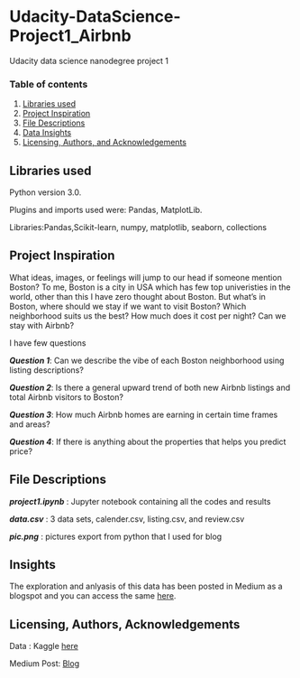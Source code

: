 # Udacity-DataScience-Project1_Airbnb
Udacity data science nanodegree project 1

### Table of contents

1. [Libraries used](#Libraries)
2. [Project Inspiration](#Inspiration)
3. [File Descriptions](#files)
4. [Data Insights](#Insights)
5. [Licensing, Authors, and Acknowledgements](#licensing)


## Libraries used <a name="Libraries used"></a>

Python version 3.0.

Plugins and imports used were: Pandas, MatplotLib.

Libraries:Pandas,Scikit-learn, numpy, matplotlib, seaborn, collections


## Project Inspiration<a name="Inspiration"></a>

What ideas, images, or feelings will jump to our head if someone mention Boston? To me, Boston is a city in USA which has few top univeristies in the world, other than this I have zero thought about Boston. But what’s in Boston, where should we stay if we want to visit Boston? Which neighborhood suits us the best? How much does it cost per night? Can we stay with Airbnb?

I have few questions

*__Question 1__*: Can we describe the vibe of each Boston neighborhood using listing descriptions?

*__Question 2__*: Is there a general upward trend of both new Airbnb listings and total Airbnb visitors to Boston?

*__Question 3__*: How much Airbnb homes are earning in certain time frames and areas?

*__Question 4__*: If there is anything about the properties that helps you predict price?


## File Descriptions <a name="files"></a>

*__project1.ipynb__* : Jupyter notebook containing all the codes and results

*__data.csv__* : 3 data sets, calender.csv, listing.csv, and review.csv

*__pic.png__* :  pictures export from python that I used for blog

## Insights<a name="insights"></a>

The exploration and anlyasis of this data has been posted in Medium as a blogspot and you can access the same [here](https://medium.com/@ruoruolove/walk-into-boston-with-airbnb-eee4fb583eac).

## Licensing, Authors, Acknowledgements<a name="licensing"></a>

Data : Kaggle [here](https://www.kaggle.com/airbnb/boston)

Medium Post: [Blog](https://medium.com/@ruoruolove/walk-into-boston-with-airbnb-eee4fb583eac)
